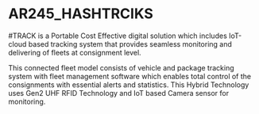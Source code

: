 # AR245_HASHTRCIKS
#TRACK is a Portable Cost Effective digital solution which includes IoT-cloud based tracking system that provides seamless monitoring and delivering of fleets at consignment level.

This connected fleet model consists of vehicle and package tracking system with fleet management software which enables total control of the consignments with essential alerts and statistics.
This Hybrid Technology uses Gen2 UHF RFID Technology and IoT based Camera sensor for monitoring.
